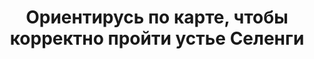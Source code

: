 ---
title: 'Ориентирусь по карте, чтобы корректно пройти устье Селенги'
location: ''

tags: [all]
category: across-baikal-2011
---
